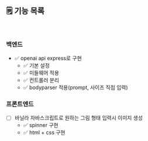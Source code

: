## 🗒️ 기능 목록

<br>

### 백엔드

- ✅ openai api express로 구현<br>
  - ✅ 기본 설정 <br>
  - ✅ 미들웨어 적용 <br>
  - ✅ 컨트롤러 분리<br>
  - ✅ bodyparser 적용(prompt, 사이즈 직접 입력)<br>

### 프론트엔드

- [ ] 바닐라 자바스크립트로 원하는 그림 형태 입력시 이미지 생성<br>
  - ✅ spinner 구현 <br>
  - ✅ html + css 구현 <br>
